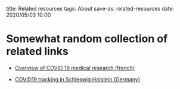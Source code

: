 title: Related resources
tags: About
save-as: related-resources
date: 2020/05/03 10:00

# Somewhat random collection of related links

- [Overview of COVID 19 medical research (french)](https://lejournal.cnrs.fr/articles/visualiser-la-recherche-sur-le-coronavirus-en-un-coup-doeil)

- [COVID19 tracking in Schleswig Holstein (Germany)](https://www.infmed.uni-kiel.de/de/epidemiologie/covid-19)
